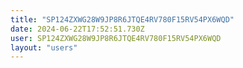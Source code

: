 ```yaml
---
title: "SP124ZXWG28W9JP8R6JTQE4RV780F15RV54PX6WQD"
date: 2024-06-22T17:52:51.730Z
user: SP124ZXWG28W9JP8R6JTQE4RV780F15RV54PX6WQD
layout: "users"
---
```

    